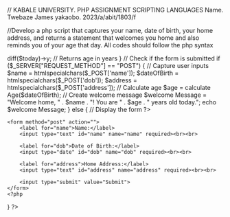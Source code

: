 // KABALE UNIVERSITY.
PHP ASSIGNMENT
SCRIPTING LANGUAGES
Name. Twebaze James yakaobo. 2023/a/abit/1803/f



//Develop a php script that captures your name, date of birth, your home address, and returns a statement that welcomes you home and also reminds you of your age that day.
All codes should follow the php syntax


<?php
// Function to calculate age
function calculate Age($dateOfBirth) {
    $birthDate = new DateTime($dateOfBirth);
    $today = new DateTime('today');
    return $birthDate->diff($today)->y; // Returns age in years
}

// Check if the form is submitted
if ($_SERVER["REQUEST_METHOD"] == "POST") {
    // Capture user inputs
    $name = htmlspecialchars($_POST['name']);
    $dateOfBirth = htmlspecialchars($_POST['dob']);
    $address = htmlspecialchars($_POST['address']);
    
    // Calculate age
    $age = calculate Age($dateOfBirth);
    
    // Create welcome message
    $welcome Message = "Welcome home, " . $name . "! You are " . $age . " years old today.";
    echo $welcome Message;
} else {
    // Display the form
    ?>
    <form method="post" action="">
        <label for="name">Name:</label>
        <input type="text" id="name" name="name" required><br><br>
        
        <label for="dob">Date of Birth:</label>
        <input type="date" id="dob" name="dob" required><br><br>
        
        <label for="address">Home Address:</label>
        <input type="text" id="address" name="address" required><br><br>
        
        <input type="submit" value="Submit">
    </form>
    <?php
}
?>
